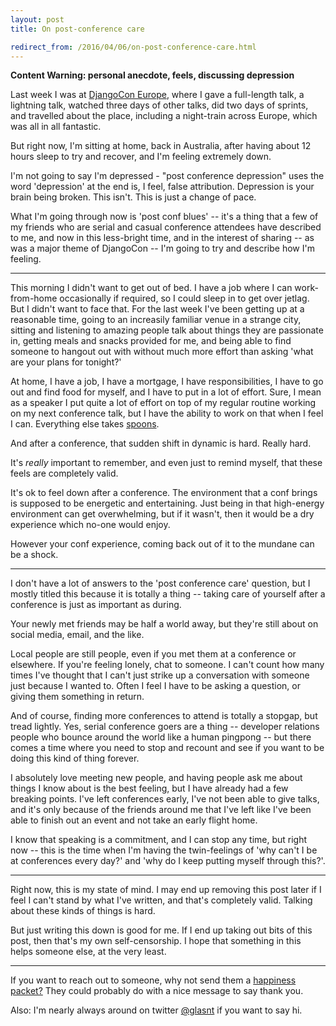 ```yaml
---
layout: post
title: On post-conference care

redirect_from: /2016/04/06/on-post-conference-care.html
---
```



__Content Warning: personal anecdote, feels, discussing depression__

Last week I was at [DjangoCon Europe](https://2016.djangocon.eu/), where I gave a full-length talk, a lightning talk, watched three days of other talks, did two days of sprints, and travelled about the place, including a night-train across Europe, which was all in all fantastic.

But right now, I'm sitting at home, back in Australia, after having about 12 hours sleep to try and recover, and I'm feeling extremely down.

I'm not going to say I'm depressed - "post conference depression" uses the word 'depression' at the end is, I feel, false attribution. Depression is your brain being broken. This isn't. This is just a change of pace.

What I'm going through now is 'post conf blues' -- it's a thing that a few of my friends who are serial and casual conference attendees have described to me, and now in this less-bright time, and in the interest of sharing -- as was a major theme of DjangoCon -- I'm going to try and describe how I'm feeling.

----

This morning I didn't want to get out of bed. I have a job where I can work-from-home occasionally if required, so I could sleep in to get over jetlag. But I didn't want to face that. For the last week I've been getting up at a reasonable time, going to an increasily familiar venue in a strange city, sitting and listening to amazing people talk about things they are passionate in, getting meals and snacks provided for me, and being able to find someone to hangout out with without much more effort than asking 'what are your plans for tonight?'

At home, I have a job, I have a mortgage, I have responsibilities, I have to go out and find food for myself, and I have to put in a lot of effort. Sure, I mean as a speaker I put quite a lot of effort on top of my regular routine working on my next conference talk, but I have the ability to work on that when I feel I can. Everything else takes [spoons](https://en.wikipedia.org/wiki/Spoon_theory).

And after a conference, that sudden shift in dynamic is hard. Really hard.

It's *really* important to remember, and even just to remind myself, that these feels are completely valid.

It's ok to feel down after a conference. The environment that a conf brings is supposed to be energetic and entertaining. Just being in that high-energy environment can get overwhelming, but if it wasn't, then it would be a dry experience which no-one would enjoy.

However your conf experience, coming back out of it to the mundane can be a shock.

----

I don't have a lot of answers to the 'post conference care' question, but I mostly titled this because it is totally a thing -- taking care of yourself after a conference is just as important as during.

Your newly met friends may be half a world away, but they're still about on social media, email, and the like.

Local people are still people, even if you met them at a conference or elsewhere. If you're feeling lonely, chat to someone. I can't count how many times I've thought that I can't just strike up a conversation with someone just because I wanted to. Often I feel I have to be asking a question, or giving them something in return.

And of course, finding more conferences to attend is totally a stopgap, but tread lightly. Yes, serial conference goers are a thing -- developer relations people who bounce around the world like a human pingpong -- but there comes a time where you need to stop and recount and see if you want to be doing this kind of thing forever.

I absolutely love meeting new people, and having people ask me about things I know about is the best feeling, but I have already had a few breaking points. I've left conferences early, I've not been able to give talks, and it's only because of the friends around me that I've left like I've been able to finish out an event and not take an early flight home.

I know that speaking is a commitment, and I can stop any time, but right now -- this is the time when I'm having the twin-feelings of 'why can't I be at conferences every day?' and 'why do I keep putting myself through this?'.


---


Right now, this is my state of mind. I may end up removing this post later if I feel I can't stand by what I've written, and that's completely valid. Talking about these kinds of things is hard.

But just writing this down is good for me. If I end up taking out bits of this post, then that's my own self-censorship. I hope that something in this helps someone else, at the very least. 


---


If you want to reach out to someone, why not send them a [happiness packet?](https://happinesspackets.io/) They could probably do with a nice message to say thank you.

Also: I'm nearly always around on twitter [@glasnt](https://twitter.com) if you want to say hi.
